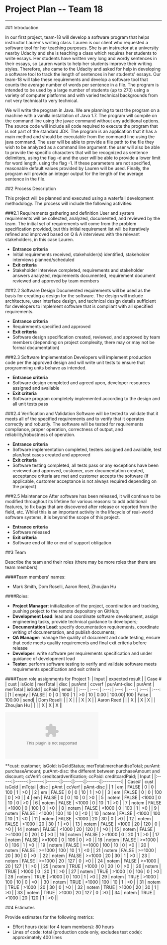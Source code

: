 # **Project Plan -- Team 18**
-------------------------
##1 Introduction

In our first project, team-18 will develop a software program that helps instructor Lauren's writing class. Lauren is our client who requested a software tool for her teaching purposes. She is an instructor at a university nearby Udacity and she is teaching a class which requires her students to write essays. Her students have written very long and wordy sentences in their essays, so Lauren wants to help her students improve their writing styles. Therefore, she came to the Udacity and asked for help in developing a software tool to track the length of sentences in her students' essays.
Our team-18 will take these requirements and develop a software tool that counts the average number of words per sentence in a file. The program is intended to be used by a large number of students (up to 270) using a variety of computer platforms and with varied technical backgrounds from not very technical to very technical.

We will write the program in Java. We are planning to test the program on a machine with a vanilla installation of Java 1.7. The program will compile on the command line using the javac command without any additional options. The source code will include all code required to execute the program that is not part of the standard JDK. The program is an application that it has a main method and should be executable from the command line using the java command. The user will be able to provide a file path to the file they wish to be analyzed as a command line argument. the user will also be able to provide the specific characters that will be recognized as sentence delimiters, using the flag -d and the user will be able to provide a lower limit for word length, using the flag -1.  If these parameters are not specified, reasonable default values provided by Lauren will be used. Finally, the program will provide an integer output for the length of the average sentence in the file. 

##2 Process Description

This project will be planned and executed using a waterfall development methodology.  The process will include the following activities:

###2.1 Requirements gathering and definition
User and system requirements will be collected, analyzed, documented, and reviewed by the team.  The initial set of requirements will come from the problem specification provided, but this initial requirement list will be iteratively refined and improved based on Q & A interviews with the relevant stakeholders, in this case Lauren.
- **Entrance criteria**
- Initial requirements received, stakeholder(s) identified, stakeholder interviews planned/scheduled
- **Exit criteria**
- Stakeholder interview completed, requirements and stakeholder answers analyzed, requirements documented, requirement document reviewed and approved by team members

###2.2 Software Design
Documented requirements will be used as the basis for creating a design for the software.  The design will include architecture, user interface design, and technical design details sufficient for developers to implement software that is compliant with all specified requirements.
- **Entrance criteria**
- Requirements specified and approved
- **Exit criteria**
- Software design specification created, reviewed, and approved by team members (depending on project complexity, there may or may not be formal documentation)

###2.3 Software Implementation
Developers will implement production code per the approved design and will write unit tests to ensure that programming units behave as intended.
- **Entrance criteria**
- Software design completed and agreed upon, developer resources assigned and available
- **Exit criteria**
- Software program completely implemented according to the design and all unit tests pass

###2.4 Verification and Validation
Software will be tested to validate that it meets all of the specified requirements and to verify that it operates correctly and robustly.  The software will be tested for requirements compliance, proper operation, correctness of output, and reliability/robustness of operation.
- **Entrance criteria**
- Software implementation completed, testers assigned and available, test plan/test cases created and approved
- **Exit criteria**
- Software testing completed, all tests pass or any exceptions have been reviewed and approved, customer, user documentation created, acceptance criteria are met and customer accepts the software (if applicable, customer acceptance is not always required depending on the project)

###2.5 Maintenance
After software has been released, it will continue to be modified throughout its lifetime for various reasons: to add additional features, to fix bugs that are discovered after release or reported from the field, etc.  Whilel this is an important activity in the lifecycle of real-world software systems, it is beyond the scope of this project.
- **Entrance criteria**
- Software released
- **Exit criteria**
- Software end of life or end of support obligation
 
 
##3 Team

Describe the team and their roles (there may be more roles than there are team members)

####Team members' names: 
- Mark Smith, Dom Roselli, Aaron Reed, Zhoujian Hu

####Roles: 
- **Project Manager**: initialization of the project, coordination and tracking, pushing project to the remote depository on GitHub;
-  **Development Lead**: lead and coordinate software development, assign engineering tasks, provide technical guidance to developers;
-  **Documentation Lead**: specify documentation requirements, coordinate writing of documentation, and publish documents;
-  **QA Manager**: manage the quality of document and code testing, ensure that code meets quality requirements and final exit criteria before release
-  **Developer**: write software per requirements specification and under guidance of development lead
-  **Tester**: perform software testing to verify and validate software meets requirements specification and exit criteria

####Team role assignments for Project 1:
|            Input                                                         |       expected result                       |
| Case # | cust | isGold | merTotal | disc | purAmt | ccverf | purAmt-disc | purAmt | merTotal | isGold | ccPaid | email |
| :--- | :---: | :---: | :---: | :---: | :---: | :---: |
|1  | empty | FALSE | 0 | 0 | 100 | 1 | >0 | 10 | 0.00 | 100.00| 100 | False | 100.00 | send|
| Dom Roselli | | X | | | X | X |
| Aaron Reed  | | | X | | X | X |
| Zhoujian Hu | | | | X | X | X ||

![PReMS-UML-test](./Project1/testcase.csv) 

**cust: customer; isGold: isGoldStatus; merTotal:merchandiseTotal; purAmt: purchaseAmount; purAmt-disc: the different between purchaseAmount and discount; ccVerif: creditcardverification; ccPaid: creditcardPaid; 
|         Input                                                       |
|:-----:|:------:|:------:|:------:|:----:|:----:|:------:|:---------:|
| Case# | cust   | isGold | mTotal | disc | pAmt | ccVerf | pAmt-disc |
| 1     | em     | FALSE  | 0      | 0    | 100  | 1      | >0        |
| 2     | em     | FALSE  | 0      | 0    | 10   | 1      | >0        |
| 3     | em     | FALSE  | 0      | 0    | 100  | 0      | >0        |
| 4     | em     | FALSE  | 0      | 0    | 10   | 0      | >0        |
| 5     | notem  | FALSE  | <1000  | 0    | 10   | 0      | >0        |
| 6     | notem  | FALSE  | <1000  | 0    | 10   | 1      | >0        |
| 7     | notem  | FALSE  | <1000  | 0    | 100  | 0      | >0        |
| 8     | notem  | FALSE  | <1000  | 0    | 100  | 1      | >0        |
| 9     | notem  | FALSE  | <1000  | 100  | 10   | 0      | <0        |
| 10    | notem  | FALSE  | <1000  | 100  | 10   | 1      | <0        |
| 11    | notem  | FALSE  | <1000  | 20   | 30   | 0      | >0        |
| 12    | notem  | FALSE  | <1000  | 20   | 30   | 1      | >0        |
| 13    | notem  | FALSE  | <1000  | 20   | 120  | 0      | >0        |
| 14    | notem  | FALSE  | <1000  | 20   | 120  | 1      | >0        |
| 15    | notem  | FALSE  | >=1000 | 0    | 20   | 0      | >0        |
| 16    | notem  | FALSE  | >=1000 | 0    | 20   | 1      | >0        |
| 17    | notem  | FALSE  | >=1000 | 0    | 106  | 0      | >0        |
| 18    | notem  | FALSE  | >=1000 | 0    | 106  | 1      | >0        |
| 19    | notem  | FALSE  | >=1000 | 100  | 10   | 0      | <0        |
| 20    | notem  | FALSE  | >=1000 | 100  | 10   | 1      | <0        |
| 21    | notem  | FALSE  | >=1000 | 20   | 30   | 0      | >0        |
| 22    | notem  | FALSE  | >=1000 | 20   | 30   | 1      | >0        |
| 23    | notem  | FALSE  | >=1000 | 20   | 127  | 0      | >0        |
| 24    | notem  | FALSE  | >=1000 | 20   | 127  | 1      | >0        |
| 25    | notem  | TRUE   | >1000  | 0    | 20   | 0      | >0        |
| 26    | notem  | TRUE   | >1000  | 0    | 20   | 1      | >0        |
| 27    | notem  | TRUE   | >1000  | 0    | 106  | 0      | >0        |
| 28    | notem  | TRUE   | >1000  | 0    | 100  | 1      | >0        |
| 29    | notem  | TRUE   | >1000  | 100  | 10   | 0      | <0        |
| 30    | notem  | TRUE   | >1000  | 100  | 10   | 1      | <0        |
| 31    | notem  | TRUE   | >1000  | 20   | 30   | 0      | >0        |
| 32    | notem  | TRUE   | >1000  | 20   | 30   | 1      | >0        |
| 33    | notem  | TRUE   | >1000  | 20   | 127  | 0      | >0        |
| 34    | notem  | TRUE   | >1000  | 20   | 120  | 1      | >0        ||

##4 Estimates

Provide estimates for the following metrics:

- Effort hours (total for 4 team members): 80 hours
- Lines of code: total (production code only, excludes test code): approximately 400 lines 
